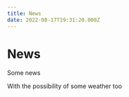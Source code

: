 ```yaml
---
title: News
date: 2022-08-17T19:31:20.000Z
---
```

# News

Some news



With the possibility of some weather too